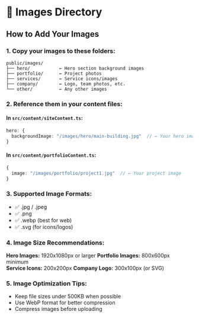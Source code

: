 # 📸 Images Directory

## How to Add Your Images

### 1. Copy your images to these folders:

```
public/images/
├── hero/           ← Hero section background images
├── portfolio/      ← Project photos
├── services/       ← Service icons/images  
├── company/        ← Logo, team photos, etc.
└── other/          ← Any other images
```

### 2. Reference them in your content files:

#### In `src/content/siteContent.ts`:
```typescript
hero: {
  backgroundImage: "/images/hero/main-building.jpg"  // ← Your hero image
}
```

#### In `src/content/portfolioContent.ts`:
```typescript
{
  image: "/images/portfolio/project1.jpg"  // ← Your project image
}
```

### 3. Supported Image Formats:
- ✅ .jpg / .jpeg
- ✅ .png  
- ✅ .webp (best for web)
- ✅ .svg (for icons/logos)

### 4. Image Size Recommendations:

**Hero Images:** 1920x1080px or larger
**Portfolio Images:** 800x600px minimum  
**Service Icons:** 200x200px
**Company Logo:** 300x100px (or SVG)

### 5. Image Optimization Tips:
- Keep file sizes under 500KB when possible
- Use WebP format for better compression
- Compress images before uploading
